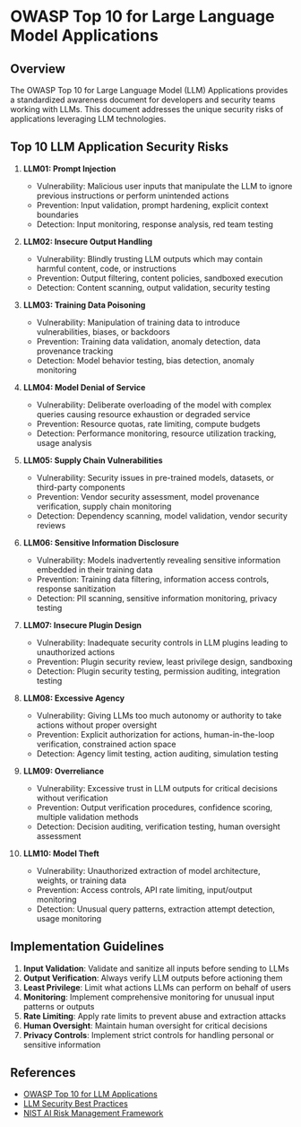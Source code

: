 # OWASP Top 10 for Large Language Model Applications

## Overview

The OWASP Top 10 for Large Language Model (LLM) Applications provides a standardized awareness document for developers and security teams working with LLMs. This document addresses the unique security risks of applications leveraging LLM technologies.

## Top 10 LLM Application Security Risks

1. **LLM01: Prompt Injection**
   - Vulnerability: Malicious user inputs that manipulate the LLM to ignore previous instructions or perform unintended actions
   - Prevention: Input validation, prompt hardening, explicit context boundaries
   - Detection: Input monitoring, response analysis, red team testing

2. **LLM02: Insecure Output Handling**
   - Vulnerability: Blindly trusting LLM outputs which may contain harmful content, code, or instructions
   - Prevention: Output filtering, content policies, sandboxed execution
   - Detection: Content scanning, output validation, security testing

3. **LLM03: Training Data Poisoning**
   - Vulnerability: Manipulation of training data to introduce vulnerabilities, biases, or backdoors
   - Prevention: Training data validation, anomaly detection, data provenance tracking
   - Detection: Model behavior testing, bias detection, anomaly monitoring

4. **LLM04: Model Denial of Service**
   - Vulnerability: Deliberate overloading of the model with complex queries causing resource exhaustion or degraded service
   - Prevention: Resource quotas, rate limiting, compute budgets
   - Detection: Performance monitoring, resource utilization tracking, usage analysis

5. **LLM05: Supply Chain Vulnerabilities**
   - Vulnerability: Security issues in pre-trained models, datasets, or third-party components
   - Prevention: Vendor security assessment, model provenance verification, supply chain monitoring
   - Detection: Dependency scanning, model validation, vendor security reviews

6. **LLM06: Sensitive Information Disclosure**
   - Vulnerability: Models inadvertently revealing sensitive information embedded in their training data
   - Prevention: Training data filtering, information access controls, response sanitization
   - Detection: PII scanning, sensitive information monitoring, privacy testing

7. **LLM07: Insecure Plugin Design**
   - Vulnerability: Inadequate security controls in LLM plugins leading to unauthorized actions
   - Prevention: Plugin security review, least privilege design, sandboxing
   - Detection: Plugin security testing, permission auditing, integration testing

8. **LLM08: Excessive Agency**
   - Vulnerability: Giving LLMs too much autonomy or authority to take actions without proper oversight
   - Prevention: Explicit authorization for actions, human-in-the-loop verification, constrained action space
   - Detection: Agency limit testing, action auditing, simulation testing

9. **LLM09: Overreliance**
   - Vulnerability: Excessive trust in LLM outputs for critical decisions without verification
   - Prevention: Output verification procedures, confidence scoring, multiple validation methods
   - Detection: Decision auditing, verification testing, human oversight assessment

10. **LLM10: Model Theft**
    - Vulnerability: Unauthorized extraction of model architecture, weights, or training data
    - Prevention: Access controls, API rate limiting, input/output monitoring
    - Detection: Unusual query patterns, extraction attempt detection, usage monitoring

## Implementation Guidelines

1. **Input Validation**: Validate and sanitize all inputs before sending to LLMs
2. **Output Verification**: Always verify LLM outputs before actioning them
3. **Least Privilege**: Limit what actions LLMs can perform on behalf of users
4. **Monitoring**: Implement comprehensive monitoring for unusual input patterns or outputs
5. **Rate Limiting**: Apply rate limits to prevent abuse and extraction attacks
6. **Human Oversight**: Maintain human oversight for critical decisions
7. **Privacy Controls**: Implement strict controls for handling personal or sensitive information

## References

- [OWASP Top 10 for LLM Applications](https://owasp.org/www-project-top-10-for-large-language-model-applications/)
- [LLM Security Best Practices](https://github.com/OWASP/www-project-top-10-for-large-language-model-applications)
- [NIST AI Risk Management Framework](https://www.nist.gov/itl/ai-risk-management-framework)
